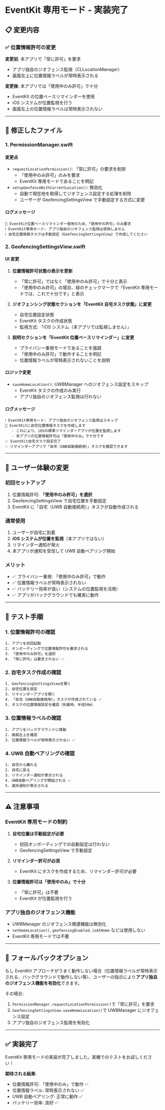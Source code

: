 # EventKit 専用モード - 実装完了

## 📋 変更内容

### ✅ 位置情報許可の変更

**変更前**: 本アプリで「常に許可」を要求

- アプリ独自のジオフェンス監視（CLLocationManager）
- 画面左上に位置情報ラベルが常時表示される

**変更後**: 本アプリでは「使用中のみ許可」で十分

- EventKit の位置ベースリマインダーを使用
- iOS システムが位置監視を行う
- 画面左上の位置情報ラベルは常時表示されない

---

## 🔧 修正したファイル

### 1. PermissionManager.swift

#### 変更点

- `requestLocationPermission()`: 「常に許可」の要求を削除
  - 「使用中のみ許可」のみを要求
  - EventKit 専用モードであることを明記
- `setupGeofenceWithCurrentLocation()`: 無効化
  - 自動で現在地を取得してジオフェンス設定する処理を削除
  - ユーザーが GeofencingSettingsView で手動設定する方式に変更

#### ログメッセージ

```
📍 EventKit位置ベースリマインダー使用のため、「使用中の許可」のみ要求
ℹ️ EventKit専用モード: アプリ独自のジオフェンス監視は使用しません
ℹ️ 自宅位置情報タスクは手動設定（GeofencingSettingsView）で作成してください
```

### 2. GeofencingSettingsView.swift

#### UI 変更

1. **位置情報許可状態の表示を更新**

   - 「常に許可」ではなく「使用中のみ許可」で十分と表示
   - 「使用中のみ許可」の場合、緑のチェックマークで「EventKit 専用モードでは、これで十分です」と表示

2. **ジオフェンシング状態セクションを「EventKit 自宅タスク状態」に変更**

   - 自宅位置設定状態
   - EventKit タスクの作成状態
   - 監視方式: 「iOS システム（本アプリでは監視しません）」

3. **説明セクションを「EventKit 位置ベースリマインダー」に変更**
   - プライバシー重視モードであることを強調
   - 「使用中のみ許可」で動作することを明記
   - 位置情報ラベルが常時表示されないことを説明

#### ロジック変更

- `saveHomeLocation()`: UWBManager へのジオフェンス設定をスキップ
  - EventKit タスクの作成のみ実行
  - アプリ独自のジオフェンス監視は行わない

#### ログメッセージ

```
ℹ️ EventKit専用モード: アプリ独自のジオフェンス監視はスキップ
📝 EventKitに自宅位置情報タスクを作成します
   - これにより、iOSの標準リマインダーアプリが位置を監視します
   - 本アプリの位置情報許可は「使用中のみ」で十分です
✅ EventKit自宅タスク設定完了
💡 リマインダーアプリで「自宅（UWB自動接続用）」タスクを確認できます
```

---

## 📱 ユーザー体験の変更

### 初回セットアップ

1. 位置情報許可: **「使用中のみ許可」を選択**
2. GeofencingSettingsView で自宅位置を手動設定
3. EventKit に「自宅（UWB 自動接続用）」タスクが自動作成される

### 通常使用

1. ユーザーが自宅に到着
2. **iOS システムが位置を監視**（本アプリではない）
3. リマインダー通知が発火
4. 本アプリが通知を受信して UWB 自動ペアリング開始

### メリット

- ✅ プライバシー重視: 「使用中のみ許可」で動作
- ✅ 位置情報ラベルが常時表示されない
- ✅ バッテリー効率が良い（システムの位置監視を活用）
- ✅ アプリがバックグラウンドでも確実に動作

---

## 🧪 テスト手順

### 1. 位置情報許可の確認

```
1. アプリを初回起動
2. オンボーディングで位置情報許可を要求される
3. 「使用中のみ許可」を選択
4. 「常に許可」は要求されない ✅
```

### 2. 自宅タスク作成の確認

```
1. GeofencingSettingsViewを開く
2. 自宅位置を設定
3. リマインダーアプリを開く
4. 「自宅（UWB自動接続用）」タスクが作成されている ✅
5. タスクの位置情報設定を確認（到着時、半径50m）
```

### 3. 位置情報ラベルの確認

```
1. アプリをバックグラウンドに移動
2. 画面左上を確認
3. 位置情報ラベルが常時表示されない ✅
```

### 4. UWB 自動ペアリングの確認

```
1. 自宅から離れる
2. 自宅に戻る
3. リマインダー通知が表示される
4. UWB自動ペアリングが開始される ✅
5. 進捗通知が表示される
```

---

## ⚠️ 注意事項

### EventKit 専用モードの制約

1. **自宅位置は手動設定が必要**

   - 初回オンボーディングでの自動設定は行わない
   - GeofencingSettingsView で手動設定

2. **リマインダー許可が必須**

   - EventKit にタスクを作成するため、リマインダー許可が必要

3. **位置情報許可は「使用中のみ」で十分**
   - 「常に許可」は不要
   - EventKit が位置監視を行う

### アプリ独自のジオフェンス機能

- UWBManager のジオフェンス関連機能は無効化
- `setHomeLocation()`, `geofencingEnabled`, `isAtHome` などは使用しない
- EventKit 専用モードでは不要

---

## 🔄 フォールバックオプション

もし EventKit アプローチがうまく動作しない場合（位置情報ラベルが常時表示される、バックグラウンドで動作しない等）、ユーザーの指示により**アプリ独自のジオフェンス機能を有効化**できます。

その場合:

1. `PermissionManager.requestLocationPermission()`で「常に許可」を要求
2. `GeofencingSettingsView.saveHomeLocation()`で UWBManager にジオフェンス設定
3. アプリ独自のジオフェンス監視を有効化

---

## ✅ 実装完了

EventKit 専用モードの実装が完了しました。実機でのテストをお試しください！

**期待される結果**:

- 位置情報許可: 「使用中のみ」で動作 ✅
- 位置情報ラベル: 常時表示されない ✅
- UWB 自動ペアリング: 正常に動作 ✅
- バッテリー効率: 良好 ✅
